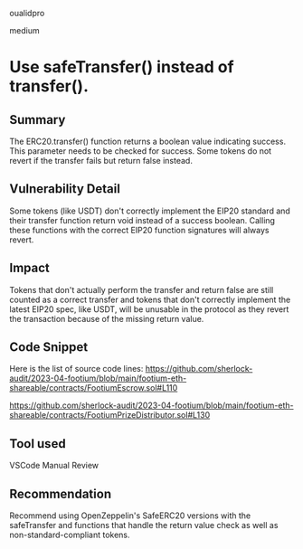 oualidpro

medium

# Use safeTransfer() instead of transfer().

## Summary
The ERC20.transfer() function returns a boolean value indicating success. This parameter needs to be checked for success. Some tokens do not revert if the transfer fails but return false instead.

## Vulnerability Detail
Some tokens (like USDT) don't correctly implement the EIP20 standard and their transfer function return void instead of a success boolean. Calling these functions with the correct EIP20 function signatures will always revert.

## Impact
Tokens that don't actually perform the transfer and return false are still counted as a correct transfer and tokens that don't correctly implement the latest EIP20 spec, like USDT, will be unusable in the protocol as they revert the transaction because of the missing return value.

## Code Snippet
Here is the list of source code lines:
https://github.com/sherlock-audit/2023-04-footium/blob/main/footium-eth-shareable/contracts/FootiumEscrow.sol#L110

https://github.com/sherlock-audit/2023-04-footium/blob/main/footium-eth-shareable/contracts/FootiumPrizeDistributor.sol#L130

## Tool used
VSCode
Manual Review

## Recommendation
Recommend using OpenZeppelin's SafeERC20 versions with the safeTransfer and functions that handle the return value check as well as non-standard-compliant tokens.